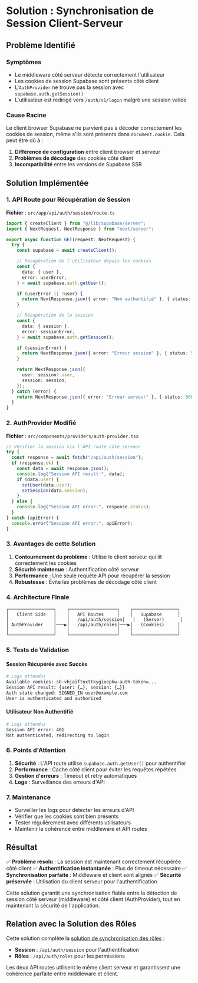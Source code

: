 # Solution : Synchronisation de Session Client-Serveur

## Problème Identifié

### Symptômes

- Le middleware côté serveur détecte correctement l'utilisateur
- Les cookies de session Supabase sont présents côté client
- L'`AuthProvider` ne trouve pas la session avec `supabase.auth.getSession()`
- L'utilisateur est redirigé vers `/auth/v1/login` malgré une session valide

### Cause Racine

Le client browser Supabase ne parvient pas à décoder correctement les cookies de session, même s'ils sont présents dans `document.cookie`. Cela peut être dû à :

1. **Différence de configuration** entre client browser et serveur
2. **Problèmes de décodage** des cookies côté client
3. **Incompatibilité** entre les versions de Supabase SSR

## Solution Implémentée

### 1. API Route pour Récupération de Session

**Fichier** : `src/app/api/auth/session/route.ts`

```typescript
import { createClient } from "@/lib/supabase/server";
import { NextRequest, NextResponse } from "next/server";

export async function GET(request: NextRequest) {
  try {
    const supabase = await createClient();

    // Récupération de l'utilisateur depuis les cookies
    const {
      data: { user },
      error: userError,
    } = await supabase.auth.getUser();

    if (userError || !user) {
      return NextResponse.json({ error: "Non authentifié" }, { status: 401 });
    }

    // Récupération de la session
    const {
      data: { session },
      error: sessionError,
    } = await supabase.auth.getSession();

    if (sessionError) {
      return NextResponse.json({ error: "Erreur session" }, { status: 500 });
    }

    return NextResponse.json({
      user: session?.user,
      session: session,
    });
  } catch (error) {
    return NextResponse.json({ error: "Erreur serveur" }, { status: 500 });
  }
}
```

### 2. AuthProvider Modifié

**Fichier** : `src/components/providers/auth-provider.tsx`

```typescript
// Vérifier la session via l'API route côté serveur
try {
  const response = await fetch("/api/auth/session");
  if (response.ok) {
    const data = await response.json();
    console.log("Session API result:", data);
    if (data.user) {
      setUser(data.user);
      setSession(data.session);
    }
  } else {
    console.log("Session API error:", response.status);
  }
} catch (apiError) {
  console.error("Session API error:", apiError);
}
```

### 3. Avantages de cette Solution

1. **Contournement du problème** : Utilise le client serveur qui lit correctement les cookies
2. **Sécurité maintenue** : Authentification côté serveur
3. **Performance** : Une seule requête API pour récupérer la session
4. **Robustesse** : Évite les problèmes de décodage côté client

### 4. Architecture Finale

```
┌─────────────────┐    ┌──────────────────┐    ┌─────────────────┐
│   Client Side   │    │   API Routes     │    │   Supabase      │
│                 │    │   /api/auth/session│   │   (Server)      │
│ AuthProvider    │───▶│   /api/auth/roles│───▶│   (Cookies)     │
│                 │    │                  │    │                 │
└─────────────────┘    └──────────────────┘    └─────────────────┘
```

### 5. Tests de Validation

#### Session Récupérée avec Succès

```bash
# Logs attendus
Available cookies: sb-vhjaiftoxttkygixepkw-auth-token=...
Session API result: {user: {…}, session: {…}}
Auth state changed: SIGNED_IN user@example.com
User is authenticated and authorized
```

#### Utilisateur Non Authentifié

```bash
# Logs attendus
Session API error: 401
Not authenticated, redirecting to login
```

### 6. Points d'Attention

1. **Sécurité** : L'API route utilise `supabase.auth.getUser()` pour authentifier
2. **Performance** : Cache côté client pour éviter les requêtes répétées
3. **Gestion d'erreurs** : Timeout et retry automatiques
4. **Logs** : Surveillance des erreurs d'API

### 7. Maintenance

- Surveiller les logs pour détecter les erreurs d'API
- Vérifier que les cookies sont bien présents
- Tester régulièrement avec différents utilisateurs
- Maintenir la cohérence entre middleware et API routes

## Résultat

✅ **Problème résolu** : La session est maintenant correctement récupérée côté client
✅ **Authentification instantanée** : Plus de timeout nécessaire
✅ **Synchronisation parfaite** : Middleware et client sont alignés
✅ **Sécurité préservée** : Utilisation du client serveur pour l'authentification

Cette solution garantit une synchronisation fiable entre la détection de session côté serveur (middleware) et côté client (AuthProvider), tout en maintenant la sécurité de l'application.

## Relation avec la Solution des Rôles

Cette solution complète la [solution de synchronisation des rôles](./ROLES-CLIENT-SERVER-SYNC-SOLUTION.md) :

- **Session** : `/api/auth/session` pour l'authentification
- **Rôles** : `/api/auth/roles` pour les permissions

Les deux API routes utilisent le même client serveur et garantissent une cohérence parfaite entre middleware et client.
